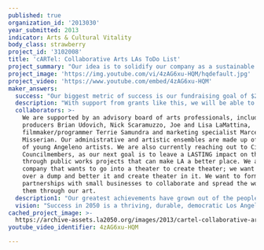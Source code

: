 ```yaml
---
published: true
organization_id: '2013030'
year_submitted: 2013
indicator: Arts & Cultural Vitality
body_class: strawberry
project_id: '3102008'
title: 'cARTel: Collaborative Arts LAs ToDo List'
project_summary: "Our idea is to solidify our company as a sustainable arts organization whose focus is on emerging arts professionals. We believe that in LA, there are two types of arts events: the heavily funded, well attended, and smoothly run event geared towards established artists and celebrities; and the unsupported, sparsely attended, poorly managed event for emerging artists. Our mission bridges the two: creating artistic opportunities for thrilling and boundary-pushing artists that will allow them to create on a bigger, better supported level. Now is the time for us to take the next step in our mission. Each year, we engage hundreds of artists, creators and collaborators - and in order to fully invest in artist and art administrators potential, we need the funding to be able to support them on a monetary level. \r\n\r\nBut first, a little bit about us: cARTel’s attracts those not interested solely in performing or watching, but rather in sharing the experience of art with one another. Since 2007, we have produced 22 theatrical productions, 6 music and film festivals, several one-day events such as poetry readings and collaborative mixers, and 2 installation art shows featuring the work of over 2000 multimedia LA area artists. Our work has been covered by the LA Times, NBCLA, Huffington Post, LAist, LA Weekly, The Examiner, and countless blogs and digital hubs. Our Artistic Director, Negin Singh, was featured on the White House blog, “Winning the Future: Obama and Young Americans” and was named one of the top 20 Indian-American Entrepreneurs for 2012 in India Currents Magazine. Our company values include:\r\n\r\n-Affordability and accessibility. If we can’t afford the price of a ticket, we don’t put it on. \r\n-We only produce original work by daring artists and promote collaboration as the driving energy behind the creative process. \r\n-The event has to be logistically sound and provide a safe, exciting platform for the artists success.\r\n-Process is as important as product. Throughout the creation and planning process, artists and staff alike need to feel comfortable and pushed with respect, patience and fun!\r\n\r\nWhere we are now: We have succeeded in creating a model that attracts artists and audiences to participate in challenging and exciting art-making that is new and comes with few guidelines. Right now, cARTel administrators and artists need to MAKE time out of their hectic schedules to support the mission, which means that though we do a lot already, we can do a LOT MORE. With appropriate funding, we will focus more of our time on expansion of our core programming, free workshops, mentorship programs, a physical space, as well as experiment with new events!\r\n\r\nOur programs: \r\n\r\nBROKECHELLA MUSIC & ARTS FESTIVAL\r\nWhat began at a coffee house with 50 people has now grown to a street festival for over 2000. Brokechella is a one-day extravaganza that will feature 38 of LA’s finest emerging musical talent chosen from over 300 submissions. Music, gourmet street food, art installations, boutique vendors, games, and more - all for under $10. \r\n\r\nNO BUDGET FILM FESTIVAL\r\nBeg, borrow, collaborate; NBFF takes indie filmmaking back to its roots. A red carpet event at the Downtown Independent, last year’s edition debuted the Bonus Features panel series featuring some of today’s trailblazing voices and industry heavyweights from major networks and film fests. \r\n\r\nGENDER LAB\r\nOur annual ensemble-based production returns in summer 2013 for the multimedia performance 'Gender Lab.' An ensemble of artists will use dance, visual art, poetry, food and more to create a sensory experience that asks the question, \"How much of a wo/man are you?\"\r\n\r\nSOUND/STAGE\r\nA quarterly live recording series at El Cid, cARTel revives the lost art of the radio play in a swanky cocktail setting. Sustainable storytelling infused with old Hollywood glamour, the LAist hailed Sound/Stage for \"...resurrect[ing] all of the allure and sultry romanticism of Old Hollywood.\" \r\n\r\nLIVING ROOM TOUR\r\nThe Living Room Tour is a touring theatre series that commissions original work and thrusts it straight into your living room. Since 2007, LRT has hit up living rooms from Hollywood to Orange County to the Valley to Monrovia and everywhere in between. The 2013 show will tour in October as the first Halloween-themed edition of LRT.\r\n\r\nEVERYBODY NOSE \r\ncARTel’s performance clown troupe creates highly collaborative theater pieces through fully-dimensional, silent clowns. Using both physical comedy and intense character work through an organic realization process, we have trained over 1000 clowns to date. Additional support will ensure free workshops for people of all ages, as well as create a new holiday work for December 2013. \r\n\r\nWe have set a fundraising goal of $200,000 for this calendar year to help us sustain our growing organization which will provide for full-time staff, part-time and freelance coordinators and as a means to sustain our standard of artistic excellence."
project_image: 'https://img.youtube.com/vi/4zAG6xu-HQM/hqdefault.jpg'
project_video: 'https://www.youtube.com/embed/4zAG6xu-HQM'
maker_answers:
  success: "Our biggest metric of success is our fundraising goal of $200,000.  If we reach this, it means our audiences were bigger and that our events received more recognition than in 2012.  Larger audience means our projects were more accessible.  Starting with the expansion of Brokechella in April 2013, it means more artist-to-audience-to-artist engagement. \r\n\r\nSuccess will also be measured by how many arts administrators we can afford paying an appropriate wage to.  Right now, our administrative core is made up of 11 dedicated individuals who give up their time whenever they can because they are passionate and believe in the mission.  Though they receive paid stipends, it is simply not enough to be able to fully focus on the tasks at hand.  With support, we would be able to expand each of our programs and devote even more time to the creation and production process. \r\n\r\nAt the end of the year, we will ask collaborators about their experience and how we can improve.  cARTel’s focus is on investing in young artists, and working with them to create art, events, experiences and an overall culture that is sustainable and long-lasting.  When you go to one of our events, you see both artists that have been with us since the beginning, and ones who responded to our call to submissions just weeks before.  This is because we are more interested in a strong, sturdy foundation that we can build over the course of five to ten years.  A survey will enable us to see if we are on the right track.\r\n\r\nIn addition, success will be measured by how well we establish working relationships with other arts organizations, partners that might normally be viewed as competition.  We will evaluate our collaborations to see how they benefit the arts scene of Los Angeles and the city as a whole."
  description: "With support from grants like this, we will be able to expand each of our programs to become year-long projects that last beyond the day of the event with dedicated staffs to each.  We can create new hubs for lovers of film, music, theatre and art to experiment without worrying about the bottom line.  We can be the premiere place where experimentation and collaboration is key, which is wildly important in a city where art can sometimes get lost in the Hollywood hustle.  For example, we would love to add an extension to our No Budget Film Festival program by creating a monthly called “First Cut” where artists can show the first cut of their new film to a group of smart and creative individuals who can provide feedback.  For Brokechella, we could create industry showcases for the artists we’ve worked with in the past to ensure they are getting the attention they deserve. In this way, we can ensure that all of the artists that come through our doors can receive help and constructive attention AFTER the day of the event.\r\n\r\nIf the arts are our passion, then Los Angeles is indeed our canvas.  With an aging population, we believe that it is absolutely crucial to continue creating opportunities for younger, emerging artists -- and not just to continue at our current rate, but to increase and expand opportunities across the board.  Los Angeles is already a destination for so many young arts professionals, but we believe that our organization can be part of the effort to elevate L.A. as a true artistic community -- taking the “cool” factor of our local arts scene and making it possible for young artists to truly envision and experience a sustainable career in our city.\r\n\r\nWe want to be able to sustain our city’s thriving arts and culture scene -- and to create opportunities that cut across existing social and economic divides.  All of our projects support emerging artists who are trying to make a name for themselves, and we make our events as affordable and accessible as possible, so that young people interested in being part of our community will be able to do so.  Los Angeles is an arts town, and a destination -- but too often it feels as if there is too much of a gap between the young and the established, and that many of the opportunities that exist here do not exist for everyone.  cARTel is dedicated to giving people those opportunities.  If people come to us with ideas, we listen.  If people come to us wanting to help out or participate, we find a place for them.  Our focus is truly on the collaborative and communal potential of art, and we feel that this philosophy can absolutely benefit the sometimes-fragmented communities of 21st century Los Angeles."
  collaborators: >-
    We are supported by an advisory board of arts professionals, including
    producers Brian Udovich, Nick Scaramuzzo, Joe and Lisa LaMattina,
    filmmaker/programmer Terrie Samundra and marketing specialist Marcella
    Misserian. Our administrative and artistic ensembles are made up of dozens
    of young Angeleno artists. We are also currently reaching out to City
    Councilmembers, as our next goal is to leave a LASTING impact on the city
    through public works projects that can make LA a better place. We are not a
    company that wants to go into a theater to create theater; we want to take
    over a dump and better it and create theater in it. We want to form
    partnerships with small businesses to collaborate and spread the word about
    them through our art.
  description1: "Our greatest achievements have grown out of the people and artists with whom we are privileged to work.  Our ensemble of dedicated artists has grown over the years into a dedicated, well-rounded staff.  In addition to our core team, we have worked with and showcased over 2000 artists over the past five years -- in successful productions and events that span several mediums of art including film, theatre, music, art and more.\r\n\r\nWhile operating with very little money, we’ve been creative and efficient with our resources, so perhaps our biggest achievement has been the fact that we’ve kept it all going!  We have been fortunate to be able to do a lot with very little, never stopping, never settling and constantly taking on new challenges with vigor.  For example, our Brokechella and No Budget festivals -- which today stand as our most far-reaching and well-attended events -- started very small.  Brokechella started in a coffee shop, and in April 2013, 2000 people will join us downtown for a day of music, food, and art (we’ve literally had to shut down an entire street in order to accommodate everyone and everything).  No Budget began in a 50-person theater with no curating process and 16 videos submitted by friends and fans; it now is in its fourth year and has a red carpet, panel discussions led by arts professionals, a sold-out 300-person theater and has been a launchpad for young artists to create work and launch meaningful relationships within the film industry.  The winners of the very first No Budget festival just released a trailer for a series based on their winning film, and many past Brokechella bands have been featured as “bands” to watch and have developed large local followings.  The growth is so exciting to watch and defines what success means to us."
  vision: "Success in 2050 is a thriving, durable, democratic Los Angeles arts & culture scene that is truly collaborative and provides opportunities for all types of emerging artists who want to build careers and lives in our city.  cARTel wants to show artists that contrary to popular belief, there IS A WAY to make a career out of art-making and passionate collaboration! The creation of art is not limited by venue, by galleries, theatres, and stages. The foundation that cARTel and our partners set in 2013 will encourage emerging artists to be innovative, to collaborate rather than silo themselves away. \r\n\r\nTo put it in a “big dream” sort of way: We want to make Los Angeles VISIBLY better.  We want you to be able to pass by our project on your way to work, and to be able to participate in one of our events without having to look too hard to find us.  We want art-making as a way of life to become a possibility for more and more people, and we believe that cARTel is the right vehicle to make that happen.\r\n\r\nMany of us in cARTel are not native Angelenos, but we all were drawn to this city by the enduring promise that this is a place where a young person can come to make his or her dreams come true.  We are reminded of a scenic overlook on Mulholland Drive, high above the city, looking east toward downtown Los Angeles, and a placard referring to L.A. as “The City That Dreams Built.”   As Los Angeles moves through the 21st century, we face many challenges as a city and an arts community.  But this age-old promise -- the “City of Dreams” -- remains. Thousands of people will flock here in 2050 because of that promise. Their art won’t be held back by lack of funds or sponsorship. They will have developed the tools to go out there and make art no matter how little resources they think they have. "
cached_project_image: >-
  https://archive-assets.la2050.org/images/2013/cartel-collaborative-arts-las-todo-list/img.youtube.com/vi/4zAG6xu-HQM/hqdefault.jpg
youtube_video_identifier: 4zAG6xu-HQM

---
```

